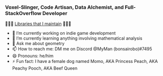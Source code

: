 ### Voxel-Slinger, Code Artisan, Data Alchemist, and Full-StackOverflow Developer

🦀🦀🦀 [Libraries that I maintain](https://github.com/stars/bonsairobo/lists/my-stack) 🦀🦀🦀

- 🔭 I’m currently working on indie game development
- 🌱 I’m currently learning anything involving mathematical analysis
- 💬 Ask me about geometry
- 📫 How to reach me: DM me on Discord @MyMan (bonsairobo)#7495
- 😄 Pronouns: he/him
- ⚡ Fun fact: I have a female dog named Momo, AKA Princess Peach, AKA Peachy Pooch, AKA Beef Queen
